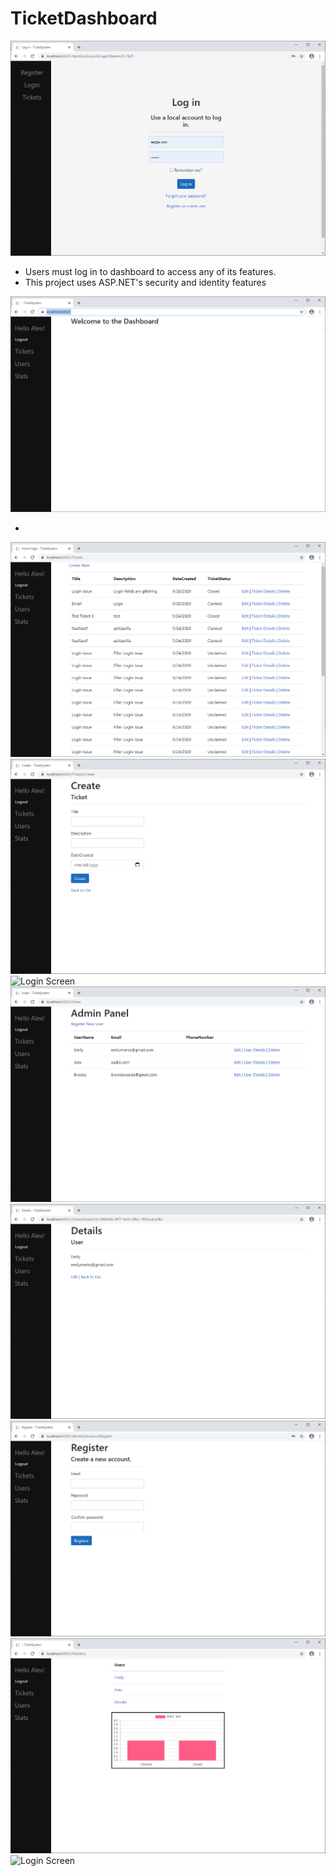 # TicketDashboard

![Login Screen](https://github.com/Tathomp/TicketDashboard/blob/main/Screenshots/loginscreen.PNG)

- Users must log in to dashboard to access any of its features.
- This project uses ASP.NET's security and identity features

![Login Screen](https://github.com/Tathomp/TicketDashboard/blob/main/Screenshots/admindashboard.PNG)

- 

![Login Screen](https://github.com/Tathomp/TicketDashboard/blob/main/Screenshots/ticketlist.PNG)
![Login Screen](https://github.com/Tathomp/TicketDashboard/blob/main/Screenshots/createnewticket.PNG)
![Login Screen](https://github.com/Tathomp/TicketDashboard/blob/main/Screenshots/ticketdetails.PNG)
![Login Screen](https://github.com/Tathomp/TicketDashboard/blob/main/Screenshots/userlist.PNG)
![Login Screen](https://github.com/Tathomp/TicketDashboard/blob/main/Screenshots/userdetails.PNG)
![Login Screen](https://github.com/Tathomp/TicketDashboard/blob/main/Screenshots/registeruser.PNG)
![Login Screen](https://github.com/Tathomp/TicketDashboard/blob/main/Screenshots/basestatscreen.PNG)
![Login Screen](https://github.com/Tathomp/TicketDashboard/blob/main/Screenshots/statuser.PNG)
